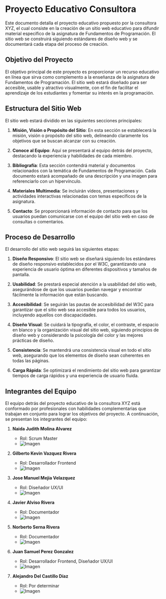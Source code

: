 # Proyecto Educativo Consultora

Este documento detalla el proyecto educativo propuesto por la consultora XYZ, el cual consiste en la creación de un sitio web educativo para difundir material específico de la asignatura de Fundamentos de Programación. El sitio web se construirá siguiendo estándares de diseño web y se documentará cada etapa del proceso de creación.

## Objetivo del Proyecto

El objetivo principal de este proyecto es proporcionar un recurso educativo en línea que sirva como complemento a la enseñanza de la asignatura de Fundamentos de Programación. El sitio web estará diseñado para ser accesible, usable y atractivo visualmente, con el fin de facilitar el aprendizaje de los estudiantes y fomentar su interés en la programación.

## Estructura del Sitio Web

El sitio web estará dividido en las siguientes secciones principales:

1. **Misión, Visión o Propósito del Sitio**: En esta sección se establecerá la misión, visión o propósito del sitio web, delineando claramente los objetivos que se buscan alcanzar con su creación.

2. **Conoce al Equipo**: Aquí se presentará al equipo detrás del proyecto, destacando la experiencia y habilidades de cada miembro.

3. **Bibliografía**: Esta sección contendrá material y documentos relacionados con la temática de Fundamentos de Programación. Cada documento estará acompañado de una descripción y una imagen para referenciarlo con un hipervínculo.

4. **Materiales Multimedia**: Se incluirán vídeos, presentaciones y actividades interactivas relacionadas con temas específicos de la asignatura.

5. **Contacto**: Se proporcionará información de contacto para que los usuarios puedan comunicarse con el equipo del sitio web en caso de consultas o comentarios.

## Proceso de Desarrollo

El desarrollo del sitio web seguirá las siguientes etapas:

1. **Diseño Responsivo**: El sitio web se diseñará siguiendo los estándares de diseño responsivo establecidos por el W3C, garantizando una experiencia de usuario óptima en diferentes dispositivos y tamaños de pantalla.

2. **Usabilidad**: Se prestará especial atención a la usabilidad del sitio web, asegurándose de que los usuarios puedan navegar y encontrar fácilmente la información que están buscando.

3. **Accesibilidad**: Se seguirán las pautas de accesibilidad del W3C para garantizar que el sitio web sea accesible para todos los usuarios, incluyendo aquellos con discapacidades.

4. **Diseño Visual**: Se cuidará la tipografía, el color, el contraste, el espacio en blanco y la organización visual del sitio web, siguiendo principios de diseño web y considerando la psicología del color y las mejores prácticas de diseño.

5. **Consistencia**: Se mantendrá una consistencia visual en todo el sitio web, asegurando que los elementos de diseño sean coherentes en todas las páginas.

6. **Carga Rápida**: Se optimizará el rendimiento del sitio web para garantizar tiempos de carga rápidos y una experiencia de usuario fluida.

## Integrantes del Equipo

El equipo detrás del proyecto educativo de la consultora XYZ está conformado por profesionales con habilidades complementarias que trabajan en conjunto para lograr los objetivos del proyecto. A continuación, se presentan los integrantes del equipo:

1. **Naida Judith Molina Alvarez**
   - Rol: Scrum Master
   - ![Imagen](imageMembers/naida.jpg)

2. **Gilberto Kevin Vazquez Rivera**
   - Rol: Desarrollador Frontend
   - ![Imagen](imageMembers/gilberto.jpg)

3. **Jose Manuel Mejia Velazquez**
   - Rol: Diseñador UX/UI
   - ![Imagen](imageMembers/manuel.jpg)

4. **Javier Alviso Rivera**
   - Rol: Documentador
   - ![Imagen](imageMembers/javier.jpg)

5. **Norberto Serna Rivera**
   - Rol: Documentador
   - ![Imagen](imageMembers/norberto.jpg)

6. **Juan Samuel Perez Gonzalez**
   - Rol: Desarrollador Frontend, Diseñador UX/UI
   - ![Imagen](imageMembers/samuel.jpg)

7. **Alejandro Del Castillo Díaz**
   - Rol: Por determinar
   - ![Imagen](imageMembers/alejandro.jpg)